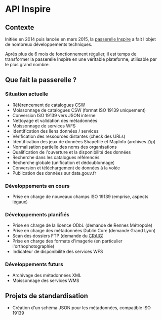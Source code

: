 # API Inspire

## Contexte

Initiée en 2014 puis lancée en mars 2015, la [passerelle Inspire](https://inspire.data.gouv.fr) a fait l'objet de nombreux développements techniques.

Après plus de 6 mois de fonctionnement régulier, il est temps de transformer la passerelle Inspire en une véritable plateforme, utilisable par le plus grand nombre.

## Que fait la passerelle ?

### Situation actuelle

* Référencement de catalogues CSW
* Moissonnage de catalogues CSW (format ISO 19139 uniquement)
* Conversion ISO 19139 vers JSON interne
* Nettoyage et validation des métadonnées
* Moissonnage de services WFS
* Identification des liens données / services
* Vérification des ressources distantes (check des URLs)
* Identification des jeux de données Shapefile et MapInfo (archives Zip)
* Normalisation partielle des noms des organisations
* Qualification de l'ouverture et la disponibilité des données
* Recherche dans les catalogues référencés
* Recherche globale (unification et dédoublonnage)
* Conversion et téléchargement de données à la volée
* Publication des données sur data.gouv.fr

### Développements en cours

* Prise en charge de nouveaux champs ISO 19139 (emprise, aspects légaux)

### Développements planifiés

* Prise en charge de la licence ODbL (demande de Rennes Métropole)
* Prise en charge des métadonnées Dublin Core (demande Grand Lyon)
* Scan des dossiers FTP (demande du [CRAIG](http://www.craig.fr/))
* Prise en charge des formats d'imagerie (en particulier l'orthophotographie)
* Indicateur de disponibilité des services WFS

### Développements futurs

* Archivage des métadonnées XML
* Moissonnage des services WMS

## Projets de standardisation

* Création d'un schéma JSON pour les métadonnées, compatible ISO 19139
